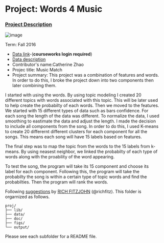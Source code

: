 # Project: Words 4 Music

### [Project Description](doc/Project4_desc.md)

![image](http://cdn.newsapi.com.au/image/v1/f7131c018870330120dbe4b73bb7695c?width=650)

Term: Fall 2016

+ [Data link](https://courseworks2.columbia.edu/courses/11849/files/folder/Project_Files?preview=763391)-(**courseworks login required**)
+ [Data description](doc/readme.html)
+ Contributor's name:Catherine Zhao
+ Projec title: Music Match
+ Project summary: 
This project was a combination of features and words. In order to do this, I broke the project down into two components then later combining them. 

I started with using the words. By using topic modeling I created 20 different topics with words associated with this topic. This will be later used to help create the probabilty of each words. Then we moved to the features. We started with 15 different types of data such as bars confidence. For each song the length of the data was different. To normalize the data, I used smoothing to eastimate the data and adjust the length. I made the decision to include all components from the song. In order to do this, I used K-means to create 20 differernt different clusters for each component for all the songs. This means each song will have 15 labels based on features. 

The final step was to map the topic from the words to the 15 labels from k-means. By using neasest neighbor, we linked the probabilty of each type of words along with the proability of the word appearing.

To test the song, the program will take its 15 component and choose its label for each component. Following this, the program will take the probabilty the song is within a certain type of topic words and find the probabilties. Then the program will rank the words. 
	
Following [suggestions](http://nicercode.github.io/blog/2013-04-05-projects/) by [RICH FITZJOHN](http://nicercode.github.io/about/#Team) (@richfitz). This folder is orgarnized as follows.

```
proj/
├── lib/
├── data/
├── doc/
├── figs/
└── output/
```

Please see each subfolder for a README file.

